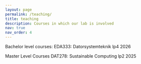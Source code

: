 ```yaml
---
layout: page
permalink: /teaching/
title: teaching
description: Courses in which our lab is involved
nav: true
nav_order: 4
---
```


Bachelor level courses:
EDA333: Datorsystemteknik lp4 2026

Master Level Courses
DAT278: Sustainable Computing lp2 2025
